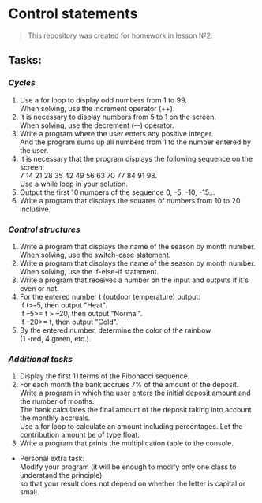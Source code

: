 # Control statements

>This repository was created for homework in lesson №2.

## Tasks:

### *Cycles*
1.  Use a for loop to display odd numbers from 1 to 99.  
   When solving, use the increment operator (++).
2.  It is necessary to display numbers from 5 to 1 on the screen.  
   When solving, use the decrement (--) operator.
3.  Write a program where the user enters any positive integer.  
   And the program sums up all numbers from 1 to the number entered by the user.
4.  It is necessary that the program displays the following sequence on the screen:  
   7 14 21 28 35 42 49 56 63 70 77 84 91 98.  
   Use a while loop in your solution.
5.  Output the first 10 numbers of the sequence 0, -5, -10, -15...
6.  Write a program that displays the squares of numbers from 10 to 20 inclusive.

### *Control structures*
1. Write a program that displays the name of the season by month number.  
   When solving, use the switch-case statement.
 2. Write a program that displays the name of the season by month number.  
   When solving, use the if-else-if statement.
3. Write a program that receives a number on the input and outputs if it's even or not.
4. For the entered number t (outdoor temperature) output:  
           If t>–5, then output "Heat".   
           If –5>= t > –20, then output "Normal".  
           If –20>= t, then output "Cold".  
5. By the entered number, determine the color of the rainbow  
   (1 -red, 4 green, etc.). 
   
### *Additional tasks*
1. Display the first 11 terms of the Fibonacci sequence.
2. For each month the bank accrues 7% of the amount of the deposit.  
   Write a program in which the user enters the initial deposit amount and the number of months.  
   The bank calculates the final amount of the deposit taking into account the monthly accruals.  
   Use a for loop to calculate an amount including percentages. Let the contribution amount be of type float.
3. Write a program that prints the multiplication table to the console.  
- Personal extra task:  
   Modify your program (it will be enough to modify only one class to understand the principle)  
   so that your result does not depend on whether the letter is capital or small.
